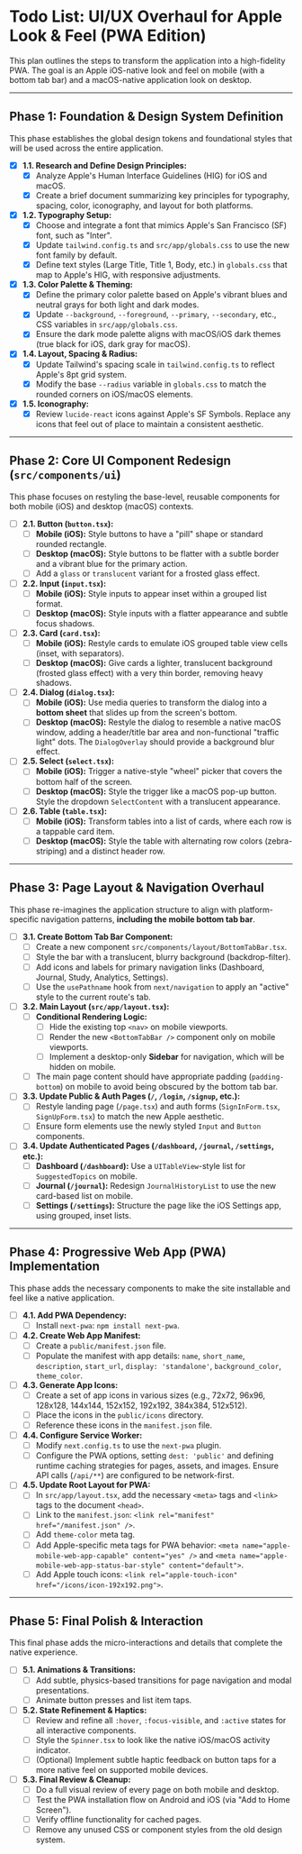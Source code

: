 # Todo List: UI/UX Overhaul for Apple Look & Feel (PWA Edition)

This plan outlines the steps to transform the application into a high-fidelity PWA. The goal is an Apple iOS-native look and feel on mobile (with a bottom tab bar) and a macOS-native application look on desktop.

---

## Phase 1: Foundation & Design System Definition

This phase establishes the global design tokens and foundational styles that will be used across the entire application.

- [x] **1.1. Research and Define Design Principles:**
    - [x] Analyze Apple's Human Interface Guidelines (HIG) for iOS and macOS.
    - [x] Create a brief document summarizing key principles for typography, spacing, color, iconography, and layout for both platforms.

- [x] **1.2. Typography Setup:**
    - [x] Choose and integrate a font that mimics Apple's San Francisco (SF) font, such as "Inter".
    - [x] Update `tailwind.config.ts` and `src/app/globals.css` to use the new font family by default.
    - [x] Define text styles (Large Title, Title 1, Body, etc.) in `globals.css` that map to Apple's HIG, with responsive adjustments.

- [x] **1.3. Color Palette & Theming:**
    - [x] Define the primary color palette based on Apple's vibrant blues and neutral grays for both light and dark modes.
    - [x] Update `--background`, `--foreground`, `--primary`, `--secondary`, etc., CSS variables in `src/app/globals.css`.
    - [x] Ensure the dark mode palette aligns with macOS/iOS dark themes (true black for iOS, dark gray for macOS).

- [x] **1.4. Layout, Spacing & Radius:**
    - [x] Update Tailwind's spacing scale in `tailwind.config.ts` to reflect Apple's 8pt grid system.
    - [x] Modify the base `--radius` variable in `globals.css` to match the rounded corners on iOS/macOS elements.

- [x] **1.5. Iconography:**
    - [x] Review `lucide-react` icons against Apple's SF Symbols. Replace any icons that feel out of place to maintain a consistent aesthetic.

---

## Phase 2: Core UI Component Redesign (`src/components/ui`)

This phase focuses on restyling the base-level, reusable components for both mobile (iOS) and desktop (macOS) contexts.

- [ ] **2.1. Button (`button.tsx`):**
    - [ ] **Mobile (iOS):** Style buttons to have a "pill" shape or standard rounded rectangle.
    - [ ] **Desktop (macOS):** Style buttons to be flatter with a subtle border and a vibrant blue for the primary action.
    - [ ] Add a `glass` or `translucent` variant for a frosted glass effect.

- [ ] **2.2. Input (`input.tsx`):**
    - [ ] **Mobile (iOS):** Style inputs to appear inset within a grouped list format.
    - [ ] **Desktop (macOS):** Style inputs with a flatter appearance and subtle focus shadows.

- [ ] **2.3. Card (`card.tsx`):**
    - [ ] **Mobile (iOS):** Restyle cards to emulate iOS grouped table view cells (inset, with separators).
    - [ ] **Desktop (macOS):** Give cards a lighter, translucent background (frosted glass effect) with a very thin border, removing heavy shadows.

- [ ] **2.4. Dialog (`dialog.tsx`):**
    - [ ] **Mobile (iOS):** Use media queries to transform the dialog into a **bottom sheet** that slides up from the screen's bottom.
    - [ ] **Desktop (macOS):** Restyle the dialog to resemble a native macOS window, adding a header/title bar area and non-functional "traffic light" dots. The `DialogOverlay` should provide a background blur effect.

- [ ] **2.5. Select (`select.tsx`):**
    - [ ] **Mobile (iOS):** Trigger a native-style "wheel" picker that covers the bottom half of the screen.
    - [ ] **Desktop (macOS):** Style the trigger like a macOS pop-up button. Style the dropdown `SelectContent` with a translucent appearance.

- [ ] **2.6. Table (`table.tsx`):**
    - [ ] **Mobile (iOS):** Transform tables into a list of cards, where each row is a tappable card item.
    - [ ] **Desktop (macOS):** Style the table with alternating row colors (zebra-striping) and a distinct header row.

---

## Phase 3: Page Layout & Navigation Overhaul

This phase re-imagines the application structure to align with platform-specific navigation patterns, **including the mobile bottom tab bar**.

- [ ] **3.1. Create Bottom Tab Bar Component:**
    - [ ] Create a new component `src/components/layout/BottomTabBar.tsx`.
    - [ ] Style the bar with a translucent, blurry background (backdrop-filter).
    - [ ] Add icons and labels for primary navigation links (Dashboard, Journal, Study, Analytics, Settings).
    - [ ] Use the `usePathname` hook from `next/navigation` to apply an "active" style to the current route's tab.

- [ ] **3.2. Main Layout (`src/app/layout.tsx`):**
    - [ ] **Conditional Rendering Logic:**
        - [ ] Hide the existing top `<nav>` on mobile viewports.
        - [ ] Render the new `<BottomTabBar />` component only on mobile viewports.
        - [ ] Implement a desktop-only **Sidebar** for navigation, which will be hidden on mobile.
    - [ ] The main page content should have appropriate padding (`padding-bottom`) on mobile to avoid being obscured by the bottom tab bar.

- [ ] **3.3. Update Public & Auth Pages (`/`, `/login`, `/signup`, etc.):**
    - [ ] Restyle landing page (`/page.tsx`) and auth forms (`SignInForm.tsx`, `SignUpForm.tsx`) to match the new Apple aesthetic.
    - [ ] Ensure form elements use the newly styled `Input` and `Button` components.

- [ ] **3.4. Update Authenticated Pages (`/dashboard`, `/journal`, `/settings`, etc.):**
    - [ ] **Dashboard (`/dashboard`):** Use a `UITableView`-style list for `SuggestedTopics` on mobile.
    - [ ] **Journal (`/journal`):** Redesign `JournalHistoryList` to use the new card-based list on mobile.
    - [ ] **Settings (`/settings`):** Structure the page like the iOS Settings app, using grouped, inset lists.

---

## Phase 4: Progressive Web App (PWA) Implementation

This phase adds the necessary components to make the site installable and feel like a native application.

- [ ] **4.1. Add PWA Dependency:**
    - [ ] Install `next-pwa`: `npm install next-pwa`.

- [ ] **4.2. Create Web App Manifest:**
    - [ ] Create a `public/manifest.json` file.
    - [ ] Populate the manifest with app details: `name`, `short_name`, `description`, `start_url`, `display: 'standalone'`, `background_color`, `theme_color`.

- [ ] **4.3. Generate App Icons:**
    - [ ] Create a set of app icons in various sizes (e.g., 72x72, 96x96, 128x128, 144x144, 152x152, 192x192, 384x384, 512x512).
    - [ ] Place the icons in the `public/icons` directory.
    - [ ] Reference these icons in the `manifest.json` file.

- [ ] **4.4. Configure Service Worker:**
    - [ ] Modify `next.config.ts` to use the `next-pwa` plugin.
    - [ ] Configure the PWA options, setting `dest: 'public'` and defining runtime caching strategies for pages, assets, and images. Ensure API calls (`/api/**`) are configured to be network-first.

- [ ] **4.5. Update Root Layout for PWA:**
    - [ ] In `src/app/layout.tsx`, add the necessary `<meta>` tags and `<link>` tags to the document `<head>`.
    - [ ] Link to the `manifest.json`: `<link rel="manifest" href="/manifest.json" />`.
    - [ ] Add `theme-color` meta tag.
    - [ ] Add Apple-specific meta tags for PWA behavior: `<meta name="apple-mobile-web-app-capable" content="yes" />` and `<meta name="apple-mobile-web-app-status-bar-style" content="default">`.
    - [ ] Add Apple touch icons: `<link rel="apple-touch-icon" href="/icons/icon-192x192.png">`.

---

## Phase 5: Final Polish & Interaction

This final phase adds the micro-interactions and details that complete the native experience.

- [ ] **5.1. Animations & Transitions:**
    - [ ] Add subtle, physics-based transitions for page navigation and modal presentations.
    - [ ] Animate button presses and list item taps.

- [ ] **5.2. State Refinement & Haptics:**
    - [ ] Review and refine all `:hover`, `:focus-visible`, and `:active` states for all interactive components.
    - [ ] Style the `Spinner.tsx` to look like the native iOS/macOS activity indicator.
    - [ ] (Optional) Implement subtle haptic feedback on button taps for a more native feel on supported mobile devices.

- [ ] **5.3. Final Review & Cleanup:**
    - [ ] Do a full visual review of every page on both mobile and desktop.
    - [ ] Test the PWA installation flow on Android and iOS (via "Add to Home Screen").
    - [ ] Verify offline functionality for cached pages.
    - [ ] Remove any unused CSS or component styles from the old design system.